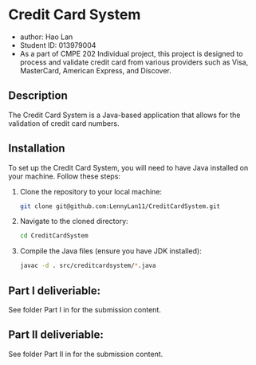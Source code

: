 # Credit Card System
- author: Hao Lan
- Student ID: 013979004
- As a part of CMPE 202 Individual project, this project is designed to process and validate credit card from various providers such as Visa, MasterCard, American Express, and Discover.

## Description

The Credit Card System is a Java-based application that allows for the validation of credit card numbers. 

## Installation

To set up the Credit Card System, you will need to have Java installed on your machine. Follow these steps:

1. Clone the repository to your local machine:
   ```sh
   git clone git@github.com:LennyLan11/CreditCardSystem.git
2. Navigate to the cloned directory:
   ```sh
   cd CreditCardSystem
3. Compile the Java files (ensure you have JDK installed):
   ```sh
   javac -d . src/creditcardsystem/*.java
## Part I deliveriable:
See folder Part I in for the submission content. 
## Part II deliveriable:
See folder Part II in for the submission content. 
